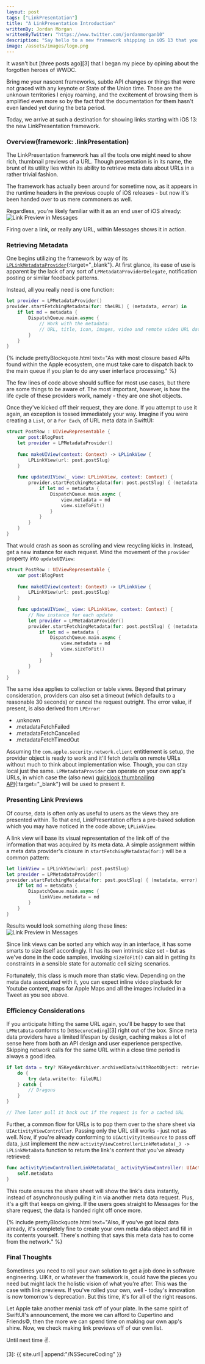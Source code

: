 ```yaml
---
layout: post
tags: ["LinkPresentation"]
title: "A LinkPresentation Introduction"
writtenBy: Jordan Morgan
writtenByTwitter: "https://www.twitter.com/jordanmorgan10"
description: "Say hello to a new framework shipping in iOS 13 that you've likely used hundreds of times as an end user. Now, rich link previews are available to all of us."
image: /assets/images/logo.png
---
```

It wasn't but [three posts ago][3] that I began my piece by opining about the forgotten heroes of WWDC. 

Bring me your nascent frameworks, subtle API changes or things that were not graced with any keynote or State of the Union time. Those are the unknown territories I enjoy roaming, and the excitement of browsing them is amplified even more so by the fact that the documentation for them hasn't even landed yet during the beta period.

Today, we arrive at such a destination for showing links starting with iOS 13: the new LinkPresentation framework.

### Overview(framework: .linkPresentation)
The LinkPresentation framework has all the tools one might need to show rich, thumbnail previews of a URL. Though presentation is in its name, the brunt of its utility lies within its ability to retrieve meta data about URLs in a rather trivial fashion. 

The framework has actually been around for sometime now, as it appears in the runtime headers in the previous couple of iOS releases  - but now it's been handed over to us mere commoners as well.

Regardless, you're likely familiar with it as an end user of iOS already:
![Link Preview in Messages](../assets/images/lpMessages.jpeg)

Firing over a link, or really any URL, within Messages shows it in action.

### Retrieving Metadata
One begins utilizing the framework by way of its [`LPLinkMetadataProvider`][1]{:target="_blank"}. At first glance, its ease of use is apparent by the lack of any sort of `LPMetadataProviderDelegate`, notification posting or similar feedback patterns. 

Instead, all you really need is one function:

```swift
let provider = LPMetadataProvider()
provider.startFetchingMetadata(for: theURL) { (metadata, error) in
    if let md = metadata {
        DispatchQueue.main.async {
            // Work with the metadata:
            // URL, title, icon, images, video and remote video URL data.
        }
    }
}
```

{% include prettyBlockquote.html text="As with most closure based APIs found within the Apple ecosystem, one must take care to dispatch back to the main queue if you plan to do any user interface processing." %}

The few lines of code above should suffice for most use cases, but there are some things to be aware of. The most important, however, is how the life cycle of these providers work, namely - they are one shot objects. 

Once they've kicked off their request, they are done. If you attempt to use it again, an exception is tossed immediately your way. Imagine if you were creating a `List`, or a `For Each`, of URL meta data in SwiftUI:

```swift
struct PostRow : UIViewRepresentable {
    var post:BlogPost
    let provider = LPMetadataProvider()
    
    func makeUIView(context: Context) -> LPLinkView {
        LPLinkView(url: post.postSlug)
    }
    
    func updateUIView(_ view: LPLinkView, context: Context) {
        provider.startFetchingMetadata(for: post.postSlug) { (metadata, error) in
            if let md = metadata {
                DispatchQueue.main.async {
                    view.metadata = md
                    view.sizeToFit()
                }
            }
        }
    }
}
```

That would crash as soon as scrolling and view recycling kicks in. Instead, get a new instance for each request. Mind the movement of the `provider` property into `updateUIView`:

```swift
struct PostRow : UIViewRepresentable {
    var post:BlogPost
    
    func makeUIView(context: Context) -> LPLinkView {
        LPLinkView(url: post.postSlug)
    }
    
    func updateUIView(_ view: LPLinkView, context: Context) {
        // New instance for each update
        let provider = LPMetadataProvider()
        provider.startFetchingMetadata(for: post.postSlug) { (metadata, error) in
            if let md = metadata {
                DispatchQueue.main.async {
                    view.metadata = md
                    view.sizeToFit()
                }
            }
        }
    }
}
```
The same idea applies to collection or table views. Beyond that primary consideration, providers can also set a timeout (which defaults to a reasonable 30 seconds) or cancel the request outright. The error value, if present, is also derived from `LPError`:

- .unknown
- .metadataFetchFailed
- .metadataFetchCancelled
- .metadataFetchTimedOut

Assuming the `com.apple.security.network.client` entitlement is setup, the provider object is ready to work and it'll fetch details on remote URLs without much to think about implementation wise. Though, you can stay local just the same. `LPMetadataProvider` can operate on your own app's URLs, in which case the (also new) [quicklook thumbnailing API][2]{:target="_blank"} will be used to present it.

### Presenting Link Previews
Of course, data is often only as useful to users as the views they are presented within. To that end, LinkPresentation offers a pre-baked solution which you may have noticed in the code above; `LPLinkView`.

A link view will base its visual representation of the link off of the information that was acquired by its meta data. A simple assignment within a meta data provider's closure in `startFetchingMetadata(for:)` will be a common pattern:

```swift
let linkView = LPLinkView(url: post.postSlug)
let provider = LPMetadataProvider()
provider.startFetchingMetadata(for: post.postSlug) { (metadata, error) in
    if let md = metadata {
        DispatchQueue.main.async {
            linkView.metadata = md
        }
    }
}
```

Results would look something along these lines:
![Link Preview in Messages](../assets/images/links.png)

Since link views can be sorted any which way in an interface, it has some smarts to size itself accordingly. It has its own intrinsic size set - but as we've done in the code samples, invoking `sizeToFit()` can aid in getting its constraints in a sensible state for automatic cell sizing scenarios.

Fortunately, this class is much more than static view. Depending on the meta data associated with it, you can expect inline video playback for Youtube content, maps for Apple Maps and all the images included in a Tweet as you see above.

### Efficiency Considerations
If you anticipate hitting the same URL again, you'll be happy to see that `LPMetaData` conforms to [`NSSecureCoding`][3] right out of the box. Since meta data providers have a limited lifespan by design, caching makes a lot of sense here from both an API design and user experience perspective. Skipping network calls for the same URL within a close time period is always a good idea.

```swift
if let data = try? NSKeyedArchiver.archivedData(withRootObject: retrievedMetadata, requiringSecureCoding: true) {
    do {
        try data.write(to: fileURL)
    } catch {
        // Dragons
    }
}

// Then later pull it back out if the request is for a cached URL
```

Further, a common flow for URLs is to pop them over to the share sheet via `UIActivityViewController`. Passing only the URL still works - just not as well. Now, if you're already conforming to `UIActivityItemSource` to pass off data, just implement the new `activityViewControllerLinkMetadata(_) -> LPLinkMetaData` function to return the link's content that you've already retrieved:

```swift
func activityViewControllerLinkMetadata(_ activityViewController: UIActivityViewController) -> LPLinkMetadata? {
    self.metadata
}
```
This route ensures the share sheet will show the link's data instantly, instead of asynchronously pulling it in via another meta data request. Plus, it's a gift that keeps on giving. If the users goes straight to Messages for the share request, the data is handed right off once more.

{% include prettyBlockquote.html text="Also, if you've got local data already, it's completely fine to create your own meta data object and fill in its contents yourself. There's nothing that says this meta data has to come from the network." %}

### Final Thoughts
Sometimes you need to roll your own solution to get a job done in software engineering. UIKit, or whatever the framework is, could have the pieces you need but might lack the holistic vision of what you're after. This was the case with link previews. If you've rolled your own, well - today's innovation is now tomorrow's deprecation. But this time, it's for all of the right reasons.

Let Apple take another menial task off of your plate. In the same spirit of SwiftUI's announcement, the more we can afford to Cupertino and Friends©, then the more we can spend time on making our own app's shine. Now, we check making link previews off of our own list.

Until next time ✌️.

[1]: https://developer.apple.com/documentation/linkpresentation/lpmetadataprovider
[2]: https://developer.apple.com/documentation/quicklookthumbnailing
[3]: {{ site.url | append:"/NSSecureCoding" }}

